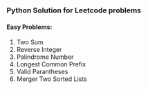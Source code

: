 ### Python Solution for Leetcode problems

#### Easy Problems:

1. Two Sum
2. Reverse Integer
3. Palindrome Number
4. Longest Common Prefix
5. Valid Parantheses
6. Merger Two Sorted Lists

